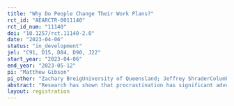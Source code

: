 ```yaml
---
title: "Why Do People Change Their Work Plans?"
rct_id: "AEARCTR-0011140"
rct_id_num: "11140"
doi: "10.1257/rct.11140-2.0"
date: "2023-04-06"
status: "in_development"
jel: "C91, D15, D84, D90, J22"
start_year: "2023-04-06"
end_year: "2023-05-12"
pi: "Matthew Gibson"
pi_other: "Zachary BreigUniversity of Queensland; Jeffrey ShraderColumbia University"
abstract: "Research has shown that procrastination has significant adverse effects on individuals, including lower savings and poorer health. Procrastination is typically modeled as resulting from present bias. We study an alternative model of procrastination: excessively optimistic beliefs about future demands on an individual's time. The two models can be distinguished by how individuals respond to information on their past choices. We propose two complementary experiments to test the predictions of the models. If the experimental results refute the hypothesis that present bias is the sole source of dynamic inconsistency, this will have important implications for the large literature on present-biased discounting behavior. Moreover, it will have important practical implications. The findings will offer an explanation, for example, for low takeup of commitment and suggest that personalized information on past choices could instead be an important tool for mitigating procrastination."
layout: registration
---
```


